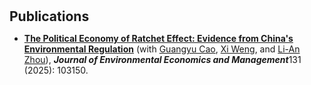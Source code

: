 <h1 id="publications"></h1>

<h2 style="margin: 30px 0px 10px;">Publications</h2>

<ul>
<li><strong><span style="color:#e74d3c"><a href="https://doi.org/10.1016/j.jeem.2025.103150">The Political Economy of Ratchet Effect: Evidence from China's Environmental Regulation</a></span></strong> (with <a href="https://garethcao.weebly.com/">Guangyu Cao</a>, <a href="https://wengxi125.weebly.com/">Xi Weng</a>, and <a href="https://www.gsm.pku.edu.cn/faculty/zhoula/">Li-An Zhou</a>), <strong><i>Journal of Environmental Economics and Management</i></strong>131 (2025): 103150.</li>
</ul>
